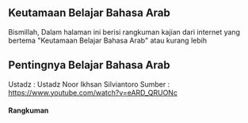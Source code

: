 ## Keutamaan Belajar Bahasa Arab

Bismillah,
Dalam halaman ini berisi rangkuman kajian dari internet yang bertema "Keutamaan Belajar Bahasa Arab" atau kurang lebih

## Pentingnya Belajar Bahasa Arab
Ustadz : Ustadz Noor Ikhsan Silviantoro
Sumber : https://www.youtube.com/watch?v=eARD_QRUONc

#### Rangkuman

